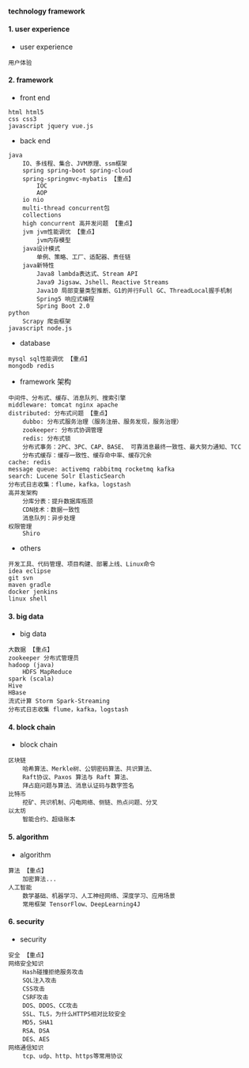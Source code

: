 #### technology framework

#### 1. user experience
- user experience
``` 
用户体验
```

#### 2. framework
- front end
```
html html5
css css3
javascript jquery vue.js
```
- back end
```
java
    IO、多线程、集合、JVM原理、ssm框架
    spring spring-boot spring-cloud
    spring-springmvc-mybatis 【重点】
        IOC
        AOP
    io nio
    multi-thread concurrent包
    collections
    high concurrent 高并发问题 【重点】
    jvm jvm性能调优 【重点】
        jvm内存模型
    java设计模式
        单例、策略、工厂、适配器、责任链
    java新特性
        Java8 lambda表达式、Stream API
        Java9 Jigsaw、Jshell、Reactive Streams
        Java10 局部变量类型推断、G1的并行Full GC、ThreadLocal握手机制
        Spring5 响应式编程
        Spring Boot 2.0
python
    Scrapy 爬虫框架
javascript node.js
```
- database
``` 
mysql sql性能调优 【重点】
mongodb redis
```
- framework 架构
```
中间件、分布式、缓存、消息队列、搜索引擎
middleware: tomcat nginx apache
distributed: 分布式问题 【重点】
    dubbo: 分布式服务治理（服务注册、服务发现，服务治理）
    zookeeper: 分布式协调管理
    redis: 分布式锁
    分布式事务：2PC、3PC、CAP、BASE、 可靠消息最终一致性、最大努力通知、TCC
    分布式缓存：缓存一致性、缓存命中率、缓存冗余
cache: redis
message queue: activemq rabbitmq rocketmq kafka
search: Lucene Solr ElasticSearch
分布式日志收集：flume，kafka，logstash
高并发架构
    分库分表：提升数据库瓶颈
    CDN技术：数据一致性
    消息队列：异步处理
权限管理
    Shiro
```
- others
```
开发工具、代码管理、项目构建、部署上线、Linux命令
idea eclipse
git svn
maven gradle
docker jenkins
linux shell
```

#### 3. big data
- big data
```
大数据 【重点】
zookeeper 分布式管理员
hadoop (java)
    HDFS MapReduce
spark (scala)
Hive
HBase
流式计算 Storm Spark-Streaming
分布式日志收集 flume，kafka，logstash
```

#### 4. block chain
- block chain
```
区块链
    哈希算法、Merkle树、公钥密码算法、共识算法、
    Raft协议、Paxos 算法与 Raft 算法、
    拜占庭问题与算法、消息认证码与数字签名
比特币
    挖矿、共识机制、闪电网络、侧链、热点问题、分叉
以太坊
    智能合约、超级账本
```

#### 5. algorithm
- algorithm
```
算法 【重点】
    加密算法...
人工智能
    数学基础、机器学习、人工神经网络、深度学习、应用场景
    常用框架 TensorFlow、DeepLearning4J
```

#### 6. security
- security
```
安全 【重点】
网络安全知识
    Hash碰撞拒绝服务攻击
    SQL注入攻击
    CSS攻击
    CSRF攻击
    DOS、DDOS、CC攻击
    SSL、TLS，为什么HTTPS相对比较安全
    MD5，SHA1
    RSA、DSA
    DES、AES
网络通信知识
    tcp、udp、http、https等常用协议
```